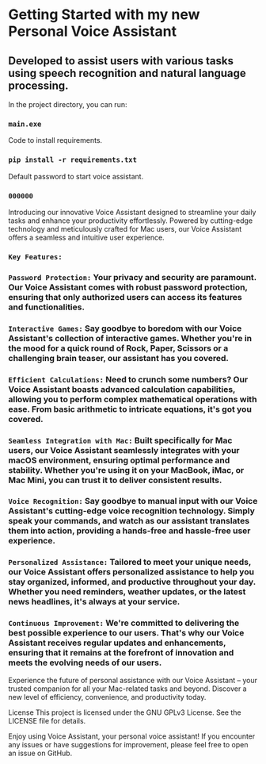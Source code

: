 # Getting Started with my new Personal Voice Assistant


## Developed to assist users with various tasks using speech recognition and natural language processing.

In the project directory, you can run:
### `main.exe`

Code to install requirements.
### `pip install -r requirements.txt`

Default password to start voice assistant.
### `000000`

Introducing our innovative Voice Assistant designed to streamline your daily tasks and enhance your productivity effortlessly. Powered by cutting-edge technology and meticulously crafted for Mac users, our Voice Assistant offers a seamless and intuitive user experience.

### `Key Features:`

### `Password Protection:` Your privacy and security are paramount. Our Voice Assistant comes with robust password protection, ensuring that only authorized users can access its features and functionalities.

### `Interactive Games:` Say goodbye to boredom with our Voice Assistant's collection of interactive games. Whether you're in the mood for a quick round of Rock, Paper, Scissors or a challenging brain teaser, our assistant has you covered.

### `Efficient Calculations:` Need to crunch some numbers? Our Voice Assistant boasts advanced calculation capabilities, allowing you to perform complex mathematical operations with ease. From basic arithmetic to intricate equations, it's got you covered.

### `Seamless Integration with Mac:` Built specifically for Mac users, our Voice Assistant seamlessly integrates with your macOS environment, ensuring optimal performance and stability. Whether you're using it on your MacBook, iMac, or Mac Mini, you can trust it to deliver consistent results.

### `Voice Recognition:` Say goodbye to manual input with our Voice Assistant's cutting-edge voice recognition technology. Simply speak your commands, and watch as our assistant translates them into action, providing a hands-free and hassle-free user experience.

### `Personalized Assistance:` Tailored to meet your unique needs, our Voice Assistant offers personalized assistance to help you stay organized, informed, and productive throughout your day. Whether you need reminders, weather updates, or the latest news headlines, it's always at your service.

### `Continuous Improvement:` We're committed to delivering the best possible experience to our users. That's why our Voice Assistant receives regular updates and enhancements, ensuring that it remains at the forefront of innovation and meets the evolving needs of our users.

Experience the future of personal assistance with our Voice Assistant – your trusted companion for all your Mac-related tasks and beyond. Discover a new level of efficiency, convenience, and productivity today.


License This project is licensed under the GNU GPLv3 License. See the LICENSE file for details.

Enjoy using Voice Assistant, your personal voice assistant! If you encounter any issues or have suggestions for improvement, please feel free to open an issue on GitHub.